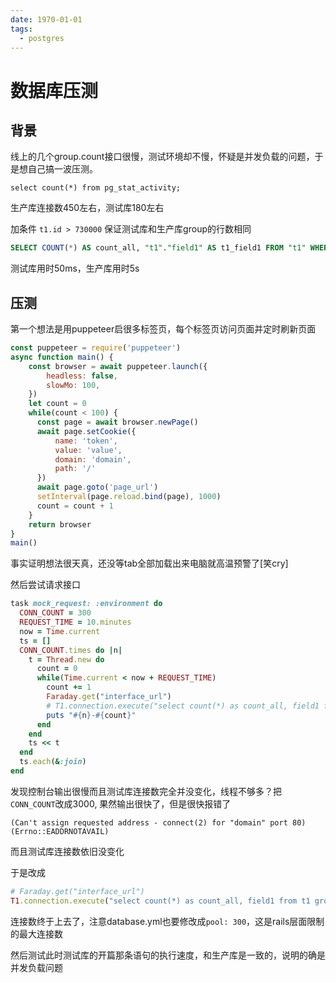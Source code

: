 ```yaml
---
date: 1970-01-01
tags: 
  - postgres
---
```


# 数据库压测

## 背景

线上的几个group.count接口很慢，测试环境却不慢，怀疑是并发负载的问题，于是想自己搞一波压测。

`select count(*) from pg_stat_activity;`

生产库连接数450左右，测试库180左右

加条件 `t1.id > 730000` 保证测试库和生产库group的行数相同

```sql
SELECT COUNT(*) AS count_all, "t1"."field1" AS t1_field1 FROM "t1" WHERE t1.id > 730000 and GROUP BY "t1"."field1"
```

测试库用时50ms，生产库用时5s

## 压测

第一个想法是用puppeteer启很多标签页，每个标签页访问页面并定时刷新页面

```js
const puppeteer = require('puppeteer')
async function main() {
    const browser = await puppeteer.launch({
        headless: false,
        slowMo: 100,
    })
    let count = 0
    while(count < 100) {
      const page = await browser.newPage()
      await page.setCookie({
          name: 'token',
          value: 'value',
          domain: 'domain',
          path: '/'
      })
      await page.goto('page_url')
      setInterval(page.reload.bind(page), 1000)
      count = count + 1
    }
    return browser
}
main()
```

事实证明想法很天真，还没等tab全部加载出来电脑就高温预警了[笑cry]

然后尝试请求接口

```rb
task mock_request: :environment do
  CONN_COUNT = 300
  REQUEST_TIME = 10.minutes
  now = Time.current
  ts = []
  CONN_COUNT.times do |n|
    t = Thread.new do
      count = 0
      while(Time.current < now + REQUEST_TIME)
        count += 1
        Faraday.get("interface_url")
        # T1.connection.execute("select count(*) as count_all, field1 from t1 group by t1.field1;")
        puts "#{n}-#{count}"
      end
    end
    ts << t
  end
  ts.each(&:join)
end
```

发现控制台输出很慢而且测试库连接数完全并没变化，线程不够多？把`CONN_COUNT`改成3000, 果然输出很快了，但是很快报错了

`(Can't assign requested address - connect(2) for "domain" port 80) (Errno::EADDRNOTAVAIL)`

而且测试库连接数依旧没变化

于是改成

```rb
# Faraday.get("interface_url")
T1.connection.execute("select count(*) as count_all, field1 from t1 group by t1.field1;")
```

连接数终于上去了，注意database.yml也要修改成`pool: 300`，这是rails层面限制的最大连接数

然后测试此时测试库的开篇那条语句的执行速度，和生产库是一致的，说明的确是并发负载问题
